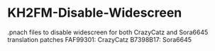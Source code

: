 # KH2FM-Disable-Widescreen
.pnach files to disable widescreen for both CrazyCatz and Sora6645 translation patches
FAF99301: CrazyCatz
B7398B17: Sora6645
